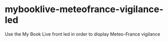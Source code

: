 # mybooklive-meteofrance-vigilance-led
Use the My Book Live front led in order to display Meteo-France vigilance
